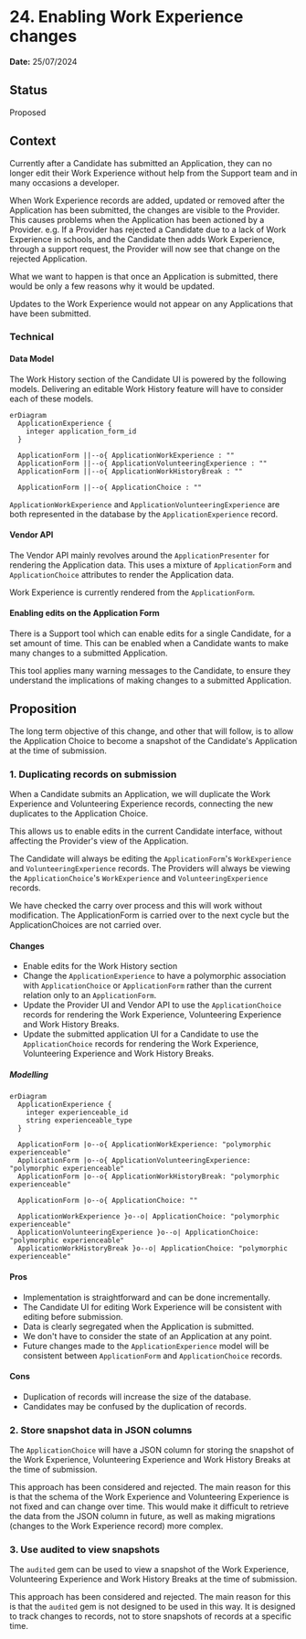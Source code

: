 # 24. Enabling Work Experience changes

**Date:** 25/07/2024

## Status

Proposed

## Context

Currently after a Candidate has submitted an Application, they can no longer edit their Work Experience without help from the Support team and in many occasions a developer.

When Work Experience records are added, updated or removed after the Application has been submitted, the changes are visible to the Provider.
This causes problems when the Application has been actioned by a Provider.
e.g. If a Provider has rejected a Candidate due to a lack of Work Experience in schools, and the Candidate then adds Work Experience, through a support request, the Provider will now see that change on the rejected Application.

What we want to happen is that once an Application is submitted, there would be only a few reasons why it would be updated.

Updates to the Work Experience would not appear on any Applications that have been submitted.

### Technical

#### Data Model

The Work History section of the Candidate UI is powered by the following models.
Delivering an editable Work History feature will have to consider each of these models.

```mermaid
erDiagram
  ApplicationExperience {
    integer application_form_id
  }

  ApplicationForm ||--o{ ApplicationWorkExperience : ""
  ApplicationForm ||--o{ ApplicationVolunteeringExperience : ""
  ApplicationForm ||--o{ ApplicationWorkHistoryBreak : ""

  ApplicationForm ||--o{ ApplicationChoice : ""
```

`ApplicationWorkExperience` and `ApplicationVolunteeringExperience` are both represented in the database by the `ApplicationExperience` record.

#### Vendor API

The Vendor API mainly revolves around the `ApplicationPresenter` for rendering the Application data.
This uses a mixture of `ApplicationForm` and `ApplicationChoice` attributes to render the Application data.

Work Experience is currently rendered from the `ApplicationForm`.


#### Enabling edits on the Application Form

There is a Support tool which can enable edits for a single Candidate, for a set amount of time. This can be enabled when a Candidate wants to make many changes to a submitted Application.

This tool applies many warning messages to the Candidate, to ensure they understand the implications of making changes to a submitted Application.


## Proposition

The long term objective of this change, and other that will follow, is to allow the Application Choice to become a snapshot of the Candidate's Application at the time of submission.

### 1. Duplicating records on submission

When a Candidate submits an Application, we will duplicate the Work Experience and Volunteering Experience records, connecting the new duplicates to the Application Choice.

This allows us to enable edits in the current Candidate interface, without affecting the Provider's view of the Application.

The Candidate will always be editing the `ApplicationForm`'s `WorkExperience` and `VolunteeringExperience` records. The Providers will always be viewing the `ApplicationChoice`'s `WorkExperience` and `VolunteeringExperience` records.

We have checked the carry over process and this will work without modification. The ApplicationForm is carried over to the next cycle but the ApplicationChoices are not carried over.

#### Changes

- Enable edits for the Work History section
- Change the `ApplicationExperience` to have a polymorphic association with `ApplicationChoice` or `ApplicationForm` rather than the current relation only to an `ApplicationForm`.
- Update the Provider UI and Vendor API to use the `ApplicationChoice` records for rendering the Work Experience, Volunteering Experience and Work History Breaks.
- Update the submitted application UI for a Candidate to use the `ApplicationChoice` records for rendering the Work Experience, Volunteering Experience and Work History Breaks.

##### Modelling

```mermaid
erDiagram
  ApplicationExperience {
    integer experienceable_id
    string experienceable_type
  }

  ApplicationForm |o--o{ ApplicationWorkExperience: "polymorphic experienceable"
  ApplicationForm |o--o{ ApplicationVolunteeringExperience: "polymorphic experienceable"
  ApplicationForm |o--o{ ApplicationWorkHistoryBreak: "polymorphic experienceable"

  ApplicationForm |o--o{ ApplicationChoice: ""

  ApplicationWorkExperience }o--o| ApplicationChoice: "polymorphic experienceable"
  ApplicationVolunteeringExperience }o--o| ApplicationChoice: "polymorphic experienceable"
  ApplicationWorkHistoryBreak }o--o| ApplicationChoice: "polymorphic experienceable"

```

#### Pros

- Implementation is straightforward and can be done incrementally.
- The Candidate UI for editing Work Experience will be consistent with editing before submission.
- Data is clearly segregated when the Application is submitted.
- We don't have to consider the state of an Application at any point.
- Future changes made to the `ApplicationExperience` model will be consistent between `ApplicationForm` and `ApplicationChoice` records.

#### Cons

- Duplication of records will increase the size of the database.
- Candidates may be confused by the duplication of records.

### 2. Store snapshot data in JSON columns

The `ApplicationChoice` will have a JSON column for storing the snapshot of the Work Experience, Volunteering Experience and Work History Breaks at the time of submission.

This approach has been considered and rejected. The main reason for this is that the schema of the Work Experience and Volunteering Experience is not fixed and can change over time.
This would make it difficult to retrieve the data from the JSON column in future, as well as making migrations (changes to the Work Experience record) more complex.

### 3. Use audited to view snapshots

The `audited` gem can be used to view a snapshot of the Work Experience, Volunteering Experience and Work History Breaks at the time of submission.

This approach has been considered and rejected. The main reason for this is that the `audited` gem is not designed to be used in this way.
It is designed to track changes to records, not to store snapshots of records at a specific time.


